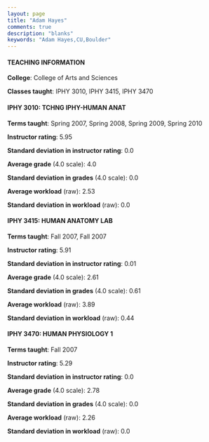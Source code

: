 ```yaml
---
layout: page
title: "Adam Hayes" 
comments: true
description: "blanks"
keywords: "Adam Hayes,CU,Boulder"
---
```

<head>
<script src="https://ajax.googleapis.com/ajax/libs/jquery/2.1.3/jquery.min.js"></script>
<script src="https://dl.dropboxusercontent.com/s/pc42nxpaw1ea4o9/highcharts.js?dl=0"></script>
<!-- <script src="../assets/js/highcharts.js"></script> -->
<style type="text/css">@font-face {
	font-family: "Bebas Neue";
	src: url(https://www.filehosting.org/file/details/544349/BebasNeue Regular.otf) format("opentype");
	}
	h1.Bebas { 
		font-family: "Bebas Neue", Verdana, Tahoma;
	}
</style>
</head>
	   
#### TEACHING INFORMATION

**College**: College of Arts and Sciences

**Classes taught**: IPHY 3010, IPHY 3415, IPHY 3470

#### IPHY 3010: TCHNG IPHY-HUMAN ANAT

**Terms taught**: Spring 2007, Spring 2008, Spring 2009, Spring 2010

**Instructor rating**: 5.95

**Standard deviation in instructor rating**: 0.0

**Average grade** (4.0 scale): 4.0

**Standard deviation in grades** (4.0 scale): 0.0

**Average workload** (raw): 2.53

**Standard deviation in workload** (raw): 0.0

#### IPHY 3415: HUMAN ANATOMY LAB

**Terms taught**: Fall 2007, Fall 2007

**Instructor rating**: 5.91

**Standard deviation in instructor rating**: 0.01

**Average grade** (4.0 scale): 2.61

**Standard deviation in grades** (4.0 scale): 0.61

**Average workload** (raw): 3.89

**Standard deviation in workload** (raw): 0.44

#### IPHY 3470: HUMAN PHYSIOLOGY 1

**Terms taught**: Fall 2007

**Instructor rating**: 5.29

**Standard deviation in instructor rating**: 0.0

**Average grade** (4.0 scale): 2.78

**Standard deviation in grades** (4.0 scale): 0.0

**Average workload** (raw): 2.26

**Standard deviation in workload** (raw): 0.0

